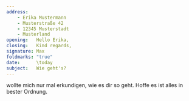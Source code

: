 ```yaml
---
address:
    - Erika Mustermann
    - Musterstraße 42
    - 12345 Musterstadt
    - Musterland
opening:   Hello Erika,
closing:   Kind regards,
signature: Max
foldmarks: "true"
date:      \today
subject:   Wie geht's?
---
```


wollte mich nur mal erkundigen, wie es dir so geht. Hoffe es ist alles in
bester Ordnung.

